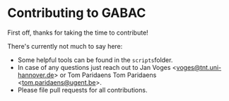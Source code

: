 # Contributing to GABAC

First off, thanks for taking the time to contribute!

There's currently not much to say here:

* Some helpful tools can be found in the ``scripts``folder.
* In case of any questions just reach out to Jan Voges <[voges@tnt.uni-hannover.de](mailto:voges@tnt.uni-hannover.de)> or Tom Paridaens Tom Paridaens <[tom.paridaens@ugent.be](mailto:tom.paridaens@ugent.be)>.
* Please file pull requests for all contributions.

